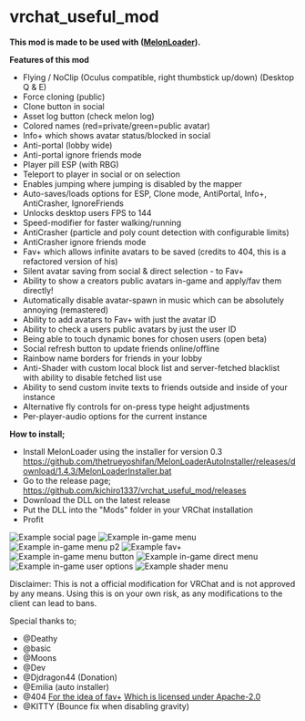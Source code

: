 # vrchat_useful_mod
**This mod is made to be used with ([MelonLoader](https://github.com/HerpDerpinstine/MelonLoader)).**


**Features of this mod**
- Flying / NoClip (Oculus compatible, right thumbstick up/down) (Desktop Q & E)
- Force cloning (public)
- Clone button in social
- Asset log button (check melon log)
- Colored names (red=private/green=public avatar)
- Info+ which shows avatar status/blocked in social
- Anti-portal (lobby wide)
- Anti-portal ignore friends mode
- Player pill ESP (with RBG)
- Teleport to player in social or on selection
- Enables jumping where jumping is disabled by the mapper
- Auto-saves/loads options for ESP, Clone mode, AntiPortal, Info+, AntiCrasher, IgnoreFriends
- Unlocks desktop users FPS to 144
- Speed-modifier for faster walking/running
- AntiCrasher (particle and poly count detection with configurable limits)
- AntiCrasher ignore friends mode  
- Fav+ which allows infinite avatars to be saved (credits to 404, this is a refactored version of his)
- Silent avatar saving from social & direct selection - to Fav+
- Ability to show a creators public avatars in-game and apply/fav them directly!
- Automatically disable avatar-spawn in music which can be absolutely annoying (remastered)
- Ability to add avatars to Fav+ with just the avatar ID
- Ability to check a users public avatars by just the user ID
- Being able to touch dynamic bones for chosen users (open beta)
- Social refresh button to update friends online/offline
- Rainbow name borders for friends in your lobby
- Anti-Shader with custom local block list and server-fetched blacklist with ability to disable fetched list use
- Ability to send custom invite texts to friends outside and inside of your instance
- Alternative fly controls for on-press type height adjustments
- Per-player-audio options for the current instance


**How to install;**
- Install MelonLoader using the installer for version 0.3 https://github.com/thetrueyoshifan/MelonLoaderAutoInstaller/releases/download/1.4.3/MelonLoaderInstaller.bat
- Go to the release page; https://github.com/kichiro1337/vrchat_useful_mod/releases
- Download the DLL on the latest release
- Put the DLL into the "Mods" folder in your VRChat installation
- Profit


![Example social page](https://i.imgur.com/mtVqjr9.png)
![Example in-game menu](https://i.imgur.com/GlSmoFM.png) 
![Example in-game menu p2](https://i.imgur.com/p1xeD05.png)
![Example fav+](https://i.imgur.com/xWE8nmj.jpg)
![Example in-game menu button](https://i.imgur.com/NlolOFk.png)
![Example in-game direct menu](https://i.imgur.com/P8v5ktL.png)
![Example in-game user options](https://i.imgur.com/A0gK9dq.png)
![Example shader menu](https://i.imgur.com/EAcnqg1.png)

Disclaimer:
This is not a official modification for VRChat and is not approved by any means.
Using this is on your own risk, as any modifications to the client can lead to bans.


Special thanks to;
- @Deathy
- @basic
- @Moons
- @Dev
- @Djdragon44 (Donation)
- @Emilia (auto installer)
- @404 [For the idea of fav+](https://github.com/l-404-l/AviFavPlus/) [Which is licensed under Apache-2.0](https://github.com/kichiro1337/vrchat_useful_mod/blob/master/LICENSE-404-l)
- @KITTY (Bounce fix when disabling gravity)
